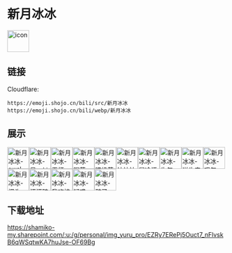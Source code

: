# 新月冰冰
<img src="https://emoji.shojo.cn/bili/src/新月冰冰/icon.png" width="50" height="50" alt="icon">

## 链接
Cloudflare:
```
https://emoji.shojo.cn/bili/src/新月冰冰
https://emoji.shojo.cn/bili/webp/新月冰冰
```
## 展示
<img src="https://emoji.shojo.cn/bili/src/新月冰冰/新月冰冰-awsl.png" width="50" height="50" alt="新月冰冰-awsl"><img src="https://emoji.shojo.cn/bili/src/新月冰冰/新月冰冰-呆suki.png" width="50" height="50" alt="新月冰冰-呆suki"><img src="https://emoji.shojo.cn/bili/src/新月冰冰/新月冰冰-干杯.png" width="50" height="50" alt="新月冰冰-干杯"><img src="https://emoji.shojo.cn/bili/src/新月冰冰/新月冰冰-喝茶.png" width="50" height="50" alt="新月冰冰-喝茶"><img src="https://emoji.shojo.cn/bili/src/新月冰冰/新月冰冰-嚯奶茶.png" width="50" height="50" alt="新月冰冰-嚯奶茶"><img src="https://emoji.shojo.cn/bili/src/新月冰冰/新月冰冰-忙忙忙.png" width="50" height="50" alt="新月冰冰-忙忙忙"><img src="https://emoji.shojo.cn/bili/src/新月冰冰/新月冰冰-冒冷汗.png" width="50" height="50" alt="新月冰冰-冒冷汗"><img src="https://emoji.shojo.cn/bili/src/新月冰冰/新月冰冰-生气.png" width="50" height="50" alt="新月冰冰-生气"><img src="https://emoji.shojo.cn/bili/src/新月冰冰/新月冰冰-送牛肉酱.png" width="50" height="50" alt="新月冰冰-送牛肉酱"><img src="https://emoji.shojo.cn/bili/src/新月冰冰/新月冰冰-叹气.png" width="50" height="50" alt="新月冰冰-叹气"><img src="https://emoji.shojo.cn/bili/src/新月冰冰/新月冰冰-探头.png" width="50" height="50" alt="新月冰冰-探头"><img src="https://emoji.shojo.cn/bili/src/新月冰冰/新月冰冰-汪汪碎冰冰.png" width="50" height="50" alt="新月冰冰-汪汪碎冰冰"><img src="https://emoji.shojo.cn/bili/src/新月冰冰/新月冰冰-我吃柠檬.png" width="50" height="50" alt="新月冰冰-我吃柠檬"><img src="https://emoji.shojo.cn/bili/src/新月冰冰/新月冰冰-疑惑.png" width="50" height="50" alt="新月冰冰-疑惑"><img src="https://emoji.shojo.cn/bili/src/新月冰冰/新月冰冰-醉了.png" width="50" height="50" alt="新月冰冰-醉了">

## 下载地址

https://shamiko-my.sharepoint.com/:u:/g/personal/img_yuru_pro/EZRy7ERePj5Ouct7_nFlvskB6qWSqtwKA7huJse-OF69Bg